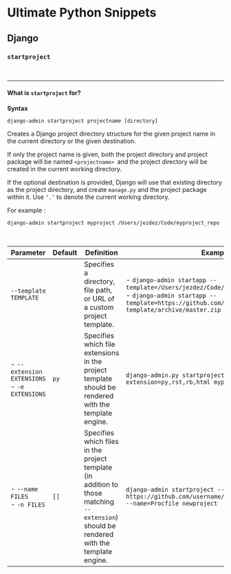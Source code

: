 # Ultimate Python Snippets
## Django
### `startproject`


<br>

-----


#### What is `startproject` for?

**Syntax**

```
django-admin startproject projectname [directory]
```

Creates a Django project directory structure for the given project name in the current directory or the given destination.


If only the project name is given, both the project directory and project package will be named `<projectname> `and the project directory will be created in the current working directory.


If the optional destination is provided, Django will use that existing directory as the project directory, and create `manage.py` and the project package within it. Use `‘.’` to denote the current working directory.


For example :

```
django-admin startproject myproject /Users/jezdez/Code/myproject_repo
```

<br>

| Parameter | Default | Definition | Example |
|--|--|--|--|
| `--template TEMPLATE` | | Specifies a directory, file path, or URL of a custom project template. | - `django-admin startapp --template=/Users/jezdez/Code/my_app_template myapp` <br> - `django-admin startapp --template=https://github.com/githubuser/django-app-template/archive/master.zip myapp`|
| - `--extension EXTENSIONS` <br> - `-e EXTENSIONS` | `py` | Specifies which file extensions in the project template should be rendered with the template engine. | `django-admin.py startproject --extension=py,rst,rb,html myproject` |
| - `--name FILES` <br> - `-n FILES` | `[]` | Specifies which files in the project template (in addition to those matching `--extension`) should be rendered with the template engine. | `django-admin startproject --template https://github.com/username/repo/archive/master.zip --name=Procfile newproject` |
